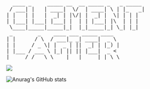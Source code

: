 <pre style="width:fit-content">
  ____ _     _____ __  __ _____ _   _ _____ 
 / ___| |   | ____|  \/  | ____| \ | |_   _|
| |   | |   |  _| | |\/| |  _| |  \| | | |  
| |___| |___| |___| |  | | |___| |\  | | |  
 \____|_____|_____|_|  |_|_____|_| \_| |_|          
 _        _    ____ ___ _____ ____  
| |      / \  / ___|_ _| ____|  _ \ 
| |     / _ \| |  _ | ||  _| | |_) |
| |___ / ___ \ |_| || || |___|  _ < 
|_____/_/   \_\____|___|_____|_| \_\
</pre>

<img src="https://img.shields.io/coveralls/github/badges/shields">


![Anurag's GitHub stats](https://github-readme-stats.vercel.app/api?username=deadpanda-c&show_icons=true&theme=dracula)


<!--
**deadpanda-c/deadpanda-c** is a ✨ _special_ ✨ repository because its `README.md` (this file) appears on your GitHub profile.

Here are some ideas to get you started:

- 🔭 I’m currently working on ...
- 🌱 I’m currently learning ...
- 👯 I’m looking to collaborate on ...
- 🤔 I’m looking for help with ...
- 💬 Ask me about ...
- 📫 How to reach me: ...
- 😄 Pronouns: ...
- ⚡ Fun fact: ...
-->

